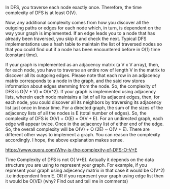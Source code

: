 In DFS, you traverse each node exactly once. Therefore, the time complexity of DFS is at least O(V).

Now, any additional complexity comes from how you discover all the outgoing paths or edges for each node which, in turn, is dependent on the way your graph is implemented. If an edge leads you to a node that has already been traversed, you skip it and check the next. Typical DFS implementations use a hash table to maintain the list of traversed nodes so that you could find out if a node has been encountered before in O(1) time (constant time).

If your graph is implemented as an adjacency matrix (a V x V array), then, for each node, you have to traverse an entire row of length V in the matrix to discover all its outgoing edges. Please note that each row in an adjacency matrix corresponds to a node in the graph, and the said row stores information about edges stemming from the node. So, the complexity of DFS is O(V * V) = O(V^2).
If your graph is implemented using adjacency lists, wherein each node maintains a list of all its adjacent edges, then, for each node, you could discover all its neighbors by traversing its adjacency list just once in linear time. For a directed graph, the sum of the sizes of the adjacency lists of all the nodes is E (total number of edges). So, the complexity of DFS is O(V) + O(E) = O(V + E).
For an undirected graph, each edge will appear twice. Once in the adjacency list of either end of the edge. So, the overall complexity will be O(V) + O (2E) ~ O(V + E).
There are different other ways to implement a graph. You can reason the complexity accordingly.
I hope, the above explanation makes sense.

https://www.quora.com/Why-is-the-complexity-of-DFS-O-V+E

Time Complexity of DFS is not O( V+E).
Actually it depends on the data structure you are using to represent your graph.
For example, if you represent your graph using adjecency matrix in that case it would be O(V^2) .i.e independent from E. OR if you represent your graph using edge list then it would be O(VE) (why? Find out and tell me in comments)